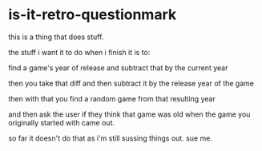# is-it-retro-questionmark

this is a thing that does stuff.

the stuff i want it to do when i finish it is to:

find a game's year of release and subtract that by the current year

then you take that diff and then subtract it by the release year of the game

then with that you find a random game from that resulting year

and then ask the user if they think that game was old when the game you originally started with came out.

so far it doesn't do that as i'm still sussing things out. sue me.
